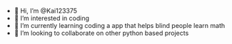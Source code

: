 - 👋 Hi, I’m @Kai123375
- 👀 I’m interested in coding
- 🌱 I’m currently learning coding a app that helps blind people learn math
- 💞️ I’m looking to collaborate on other python based projects
  

<!---
Kai123375/Kai123375 is a ✨ special ✨ repository because its `README.md` (this file) appears on your GitHub profile.
You can click the Preview link to take a look at your changes.
--->
